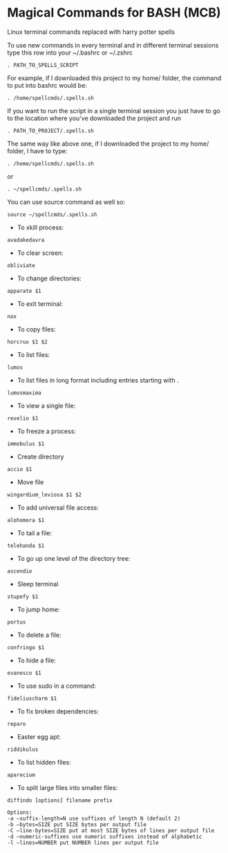 # Magical Commands for BASH (MCB)
Linux terminal commands replaced with harry potter spells

To use new commands in every terminal and in different terminal sessions type this row into your ~/.bashrc or ~/.zshrc 
```
. PATH_TO_SPELLS_SCRIPT 
```
For example, if I downloaded this project to my home/ folder, the command to put into bashrc would be:
```
. /home/spellcmds/.spells.sh 
```

If you want to run the script in a single terminal session you just have to go to the location where you've downloaded the project and run 
```
. PATH_TO_PROJECT/.spells.sh
```

The same way like above one, if I downloaded the project to my home/ folder, I have to type:
```
. /home/spellcmds/.spells.sh
```

or 

```
. ~/spellcmds/.spells.sh
```

You can use source command as well so:

```
source ~/spellcmds/.spells.sh 
```

* To xkill process:
```
avadakedavra
```
* To clear screen:
```
obliviate
```
* To change directories:
```
apparate $1
```
* To exit terminal:
```
nox
```
* To copy files:
```
horcrux $1 $2
```
* To list files:
```
lumos
```
* To list files in long format including entries starting with .
```
lumosmaxima
```
* To view a single file:
```
revelio $1
```
* To freeze a process:
```
immobulus $1
```
* Create directory
```
accio $1
```
* Move file
```
wingardium_leviosa $1 $2
```
* To add universal file access:
```
alohomora $1
```
* To tail a file:
```
telehanda $1
```
* To go up one level of the directory tree:
```
ascendio
```
* Sleep terminal
```
stupefy $1
```
* To jump home:
```
portus
```
* To delete a file:
```
confringo $1
```
* To hide a file:
```
evanesco $1
```
* To use sudo in a command:
```
fideliuscharm $1
```
* To fix broken dependencies:
```
reparo
```
* Easter egg apt:
```
riddikulus
```
* To list hidden files:
``` 
aparecium
```

* To split large files into smaller files:
```
diffindo [options] filename prefix

Options:
-a –suffix-length=N use suffixes of length N (default 2)
-b –bytes=SIZE put SIZE bytes per output file
-C –line-bytes=SIZE put at most SIZE bytes of lines per output file
-d –numeric-suffixes use numeric suffixes instead of alphabetic
-l –lines=NUMBER put NUMBER lines per output file
```